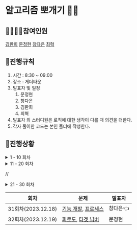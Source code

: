 # 알고리즘 뽀개기 👊🏻
## 👩‍👩‍👦‍👦참여인원
[김환희](https://github.com/hwana)
[문정현](https://github.com/JungHyunMoon)
[창다은](https://github.com/de123456sdf)
[최혁](https://github.com/Youkamii)

## 🎈진행규칙
1. 시간 : 8:30 ~ 09:00
2. 장소 : 게더타운
3. 발표자 및 일정
    1. 문정현
    2. 창다은
    3. 김환희
    4. 최혁
4. 발표자 외 스터디원은 로직에 대한 생각이 다를 때 의견을 더한다.
5. 각자 풀이한 코드는 본인 폴더에 작성한다.

## 💯진행상황

<details>
<summary> 1 - 10 회차 </summary>
    
<div markdown="1">
    
| 회차               | 문제                                                                                                                                                                                                                                                 | 발표자 |
|------------------|----------------------------------------------------------------------------------------------------------------------------------------------------------------------------------------------------------------------------------------------------|-----|
| 1회차(2023.10.30)  | [약수의 합](https://school.programmers.co.kr/learn/courses/30/lessons/12928), [짝수와 홀수](https://school.programmers.co.kr/learn/courses/30/lessons/12937), [자연수 뒤집어 배열로 만들기](https://school.programmers.co.kr/learn/courses/30/lessons/12932)            | 문정현 |
| 2회차(2023.10.31)  | [평균 구하기](https://school.programmers.co.kr/learn/courses/30/lessons/12944), [x만큼 간격이 있는 n개의 숫자](https://school.programmers.co.kr/learn/courses/30/lessons/12954), [문자열 내 p와 y의 개수](https://school.programmers.co.kr/learn/courses/30/lessons/12916) | 창다은 |
| 3회차(2023.11.01)  | [문자열을 정수로 바꾸기](https://school.programmers.co.kr/learn/courses/30/lessons/12925), [나머지가 1이 되는 수 찾기](https://school.programmers.co.kr/learn/courses/30/lessons/87389), [자릿수 더하기](https://school.programmers.co.kr/learn/courses/30/lessons/12931)    | 김환희 |
| 4회차(2023.11.02)  | [정수 제곱근 판별](https://school.programmers.co.kr/learn/courses/30/lessons/12934), [정수 내림차순으로 배치하기](https://school.programmers.co.kr/learn/courses/30/lessons/12933), [하샤드 수](https://school.programmers.co.kr/learn/courses/30/lessons/12947)          | 최혁  |
| 5회차(2023.11.06)  | [두 정수 사이의 합](https://school.programmers.co.kr/learn/courses/30/lessons/12912), [콜라츠 추측](https://school.programmers.co.kr/learn/courses/30/lessons/12943), [서울에서 김서방 찾기](https://school.programmers.co.kr/learn/courses/30/lessons/12919)           | 김환희 |
| 6회차(2023.11.07)  | [음양 더하기](https://school.programmers.co.kr/learn/courses/30/lessons/76501), [나누어 떨어지는 숫자 배열](https://school.programmers.co.kr/learn/courses/30/lessons/12910), [없는 숫자 더하기](https://school.programmers.co.kr/learn/courses/30/lessons/86051)         | 최혁  |
| 7회차(2023.11.08)  | [핸드폰 번호 가리기](https://school.programmers.co.kr/learn/courses/30/lessons/12948), [제일 작은 수 제거하기](https://school.programmers.co.kr/learn/courses/30/lessons/12935), [가운데 글자 가져오기](https://school.programmers.co.kr/learn/courses/30/lessons/12903)     | 문정현 |                    
| 8회차(2023.11.09)  | [수박](https://school.programmers.co.kr/learn/courses/30/lessons/12922), [내적](https://school.programmers.co.kr/learn/courses/30/lessons/70128), [약수의 개수와 덧셈](https://school.programmers.co.kr/learn/courses/30/lessons/77884)                        | 창다은 |
| 9회차(2023.11.10)  | [문자열 내림차순으로 배치하기](https://school.programmers.co.kr/learn/courses/30/lessons/12917), [부족한 금액 계산하기](https://school.programmers.co.kr/learn/courses/30/lessons/82612), [문자열 다루기 기본](https://school.programmers.co.kr/learn/courses/30/lessons/12918)  | 문정현 |
| 10회차(2023.11.13) | [행렬의 덧셈](https://school.programmers.co.kr/learn/courses/30/lessons/12950), [직사각형 별찍기](https://school.programmers.co.kr/learn/courses/30/lessons/12969), [최대공약수와 최소공배수](https://school.programmers.co.kr/learn/courses/30/lessons/12940), [3진법 뒤집기](https://school.programmers.co.kr/learn/courses/30/lessons/68935)            | 창다은 |

</div>
</details>

<details>
<summary> 11 - 20 회차 </summary>
    
<div markdown="1">
    
| 회차               | 문제                                                                                                                                                                                                                                                 | 발표자 |
|------------------|----------------------------------------------------------------------------------------------------------------------------------------------------------------------------------------------------------------------------------------------------|-----|
| 11회차(2023.11.14) | [이상한 문자 만들기](https://school.programmers.co.kr/learn/courses/30/lessons/12930), [삼총사](https://school.programmers.co.kr/learn/courses/30/lessons/131705), [크기가 작은 부분](https://school.programmers.co.kr/learn/courses/30/lessons/147355) | 김환희 |
| 12회차(2023.11.15) | [최소직사각형](https://school.programmers.co.kr/learn/courses/30/lessons/86491), [시저암호](https://school.programmers.co.kr/learn/courses/30/lessons/12926), [숫자 문자열과 영단어](https://school.programmers.co.kr/learn/courses/30/lessons/81301)   | 최혁  |
| 13회차(2023.11.16) | [문자열 내 마음대로 정렬하기](https://school.programmers.co.kr/learn/courses/30/lessons/12915), [K번째수](https://school.programmers.co.kr/learn/courses/30/lessons/42748), [두 개 뽑아서 더하기](https://school.programmers.co.kr/learn/courses/30/lessons/68644)   | 문정현 |
| 14회차(2023.11.17) | [가장 가까운 같은 글자](https://school.programmers.co.kr/learn/courses/30/lessons/142086), [푸드 파이트 대회](https://school.programmers.co.kr/learn/courses/30/lessons/134240), [콜라 문제](https://school.programmers.co.kr/learn/courses/30/lessons/132267)   | 창다은 |
| 15회차(2023.11.21) | [명예의 전당 (1)](https://school.programmers.co.kr/learn/courses/30/lessons/138477), [2016년](https://school.programmers.co.kr/learn/courses/30/lessons/12901), [카드 뭉치](https://school.programmers.co.kr/learn/courses/30/lessons/159994)   | 김환희 |
| 16회차(2023.11.22) | [과일 장수](https://school.programmers.co.kr/learn/courses/30/lessons/135808), [모의고사](https://school.programmers.co.kr/learn/courses/30/lessons/42840), [소수 만들기](https://school.programmers.co.kr/learn/courses/30/lessons/12977)   | 최혁  |
| 17회차(2023.11.23) | [덧칠하기](https://school.programmers.co.kr/learn/courses/30/lessons/161989), [기사단원의 무기](https://school.programmers.co.kr/learn/courses/30/lessons/136798), [로또의 최고 순위와 최저 순위](https://school.programmers.co.kr/learn/courses/30/lessons/77484)   | 문정현 |
| 18회차(2023.11.24) | [옹알이 (2)](https://school.programmers.co.kr/learn/courses/30/lessons/133499), [숫자 짝꿍](https://school.programmers.co.kr/learn/courses/30/lessons/131128), [체육복](https://school.programmers.co.kr/learn/courses/30/lessons/42862)   | 최혁 |
| 19회차(2023.11.28) | [문자열 나누기](https://school.programmers.co.kr/learn/courses/30/lessons/140108), [대충 만든 자판](https://school.programmers.co.kr/learn/courses/30/lessons/160586), [둘만의 암호](https://school.programmers.co.kr/learn/courses/30/lessons/155652)   | 문정현 |
| 20회차(2023.11.29) | [햄버거 만들기](https://school.programmers.co.kr/learn/courses/30/lessons/133502), [성격 유형 검사하기](https://school.programmers.co.kr/learn/courses/30/lessons/118666), [바탕화면 정리](https://school.programmers.co.kr/learn/courses/30/lessons/161990)   | 창다은 |

</div>
</details>

//<details>
//<summary> 21 - 30 회차 </summary>
    
<div markdown="1">
    
| 회차               | 문제                                                                                                                                                                                                                                                 | 발표자 |
|------------------|----------------------------------------------------------------------------------------------------------------------------------------------------------------------------------------------------------------------------------------------------|-----|
| 21회차(2023.11.30)  | [개인정보 수집 유효기간](https://school.programmers.co.kr/learn/courses/30/lessons/150370?language=java), [달리기 경주](https://school.programmers.co.kr/learn/courses/30/lessons/178871)            | 정유감 |
| 22회차(2023.12.01)  | [신고 결과 받기](https://school.programmers.co.kr/learn/courses/30/lessons/92334), [최댓값과 최솟값](https://school.programmers.co.kr/learn/courses/30/lessons/12939)            | 최　혁 |
| 23회차(2023.12.04)  | [JadenCase 문자열 만들기](https://school.programmers.co.kr/learn/courses/30/lessons/12951), [이진 변환 반복하기](https://school.programmers.co.kr/learn/courses/30/lessons/70129)            | 문정현 |
| 24회차(2023.12.05)  | [피보나치 수](https://school.programmers.co.kr/learn/courses/30/lessons/12945), [카펫](https://school.programmers.co.kr/learn/courses/30/lessons/42842)            | 최　혁 |
| 25회차(2023.12.06)  | [예상 대진표](https://school.programmers.co.kr/learn/courses/30/lessons/12985), [N개의 최소공배수](https://school.programmers.co.kr/learn/courses/30/lessons/12953)            | 창다은 | 
| 26회차(2023.12.07)  | [공원 산책](https://school.programmers.co.kr/learn/courses/30/lessons/172928), [멀리뛰기](https://school.programmers.co.kr/learn/courses/30/lessons/12914)            | 문정현 |
| 27회차(2023.12.08)  | [귤 고르기](https://school.programmers.co.kr/learn/courses/30/lessons/138476), [괄호 회전하기](https://school.programmers.co.kr/learn/courses/30/lessons/76502)            | 최　혁 |
| 28회차(2023.12.12)  | [연속 부분 수열 합의 개수](https://school.programmers.co.kr/learn/courses/30/lessons/131701), [H-Index](https://school.programmers.co.kr/learn/courses/30/lessons/42747)            | 창다은 |
| 29회차(2023.12.13)  | [n^2 배열 자르기](https://school.programmers.co.kr/learn/courses/30/lessons/87390), [행렬의 곱셈](https://school.programmers.co.kr/learn/courses/30/lessons/12949)            | 문정현 |
| 30회차(2023.12.15)  | [할인 행사](https://school.programmers.co.kr/learn/courses/30/lessons/131127), [의상](https://school.programmers.co.kr/learn/courses/30/lessons/42578)            | 최　혁👈 |

</div>
//</details>

| 회차               | 문제                                                                                                                                                                                                                                                 | 발표자 |
|------------------|----------------------------------------------------------------------------------------------------------------------------------------------------------------------------------------------------------------------------------------------------|-----|
| 31회차(2023.12.18)  | [기능 개발](https://school.programmers.co.kr/learn/courses/30/lessons/42586), [프로세스](https://school.programmers.co.kr/learn/courses/30/lessons/42587)            | 창다은👈 |
| 32회차(2023.12.19)  | [피로도](https://school.programmers.co.kr/learn/courses/30/lessons/87946), [타겟 넘버](https://school.programmers.co.kr/learn/courses/30/lessons/43165)            | 문정현 |



